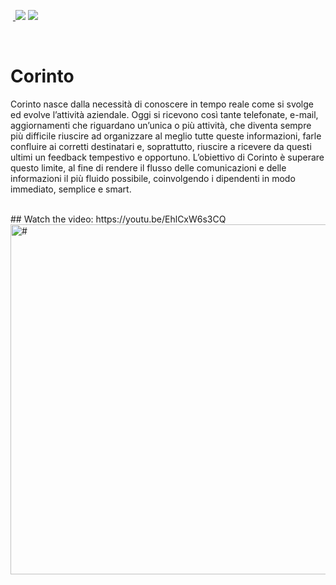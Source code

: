<a href="https://www.servizispeciali.it"> <img border="0" alt="" src="https://img.shields.io/badge/Customer-Servizi%20Speciali-yellowgreen"></a> <a href="https://www.servizispeciali.it/portfolio_page/corinto/"> <img border="0" alt="" src="https://img.shields.io/badge/App-link-red"> </a> <img src="https://img.shields.io/badge/IOS-<%208.0-orange" > <img src="https://img.shields.io/badge/-Obj%20C-blue" > 

<br>

# Corinto
Corinto nasce dalla necessità di conoscere in tempo reale come si svolge ed evolve l’attività aziendale.
Oggi si ricevono così tante telefonate, e-mail, aggiornamenti che riguardano un’unica o più attività, che diventa sempre più difficile riuscire ad organizzare al meglio tutte queste informazioni, farle confluire ai corretti destinatari e, soprattutto, riuscire a ricevere da questi ultimi un feedback tempestivo e opportuno.
L’obiettivo di Corinto è superare questo limite, al fine di rendere il flusso delle comunicazioni e delle informazioni il più fluido possibile, coinvolgendo i dipendenti in modo immediato, semplice e smart.

<br>
## Watch the video: https://youtu.be/EhlCxW6s3CQ
<br>

<img src="https://cdn2.dropmarkusercontent.com/420459/8724854b4187ba6e7ebb9d19af85db12f90ef028768771b62ea84a1fa1a5c5ee/Screenshot%202020-06-10%20at%2023.59.12.png?Expires=1591833681&Signature=CjyICid-9wZ25veEp28jTsYQDf1Vl5qXFpp9WIDimILbYZsUk4huMGJsilbJ3Iu6GW9qEN4Vd8JBjaO5FXbJllu5jrug3jSB9ozUnEfqfuMbXtZqkf~Wf~fIHAYuQvh9OLrbMVSY38CW69JwF1zFKFKCBIX7LraSjVJ2dKUzgyu0y2dQJMVFBtqur22jKMkpntHz2FXfS5nl7AHd6en~dqNU3nt4UbcU89Kt~3IEZgoHBq~ggBSH1ecxVsror-vbW57Ma10sJ4Y9Kgcc7avNiGy0LN2Q9IwR-7daE4H3L7wpWyqh0HTeYQ-tDLfTlIHqCcGk66ocIylTYED4G-rXAQ__&Key-Pair-Id=APKAITQYWVEN757ZA4KQ" alt="#" width="560px">
